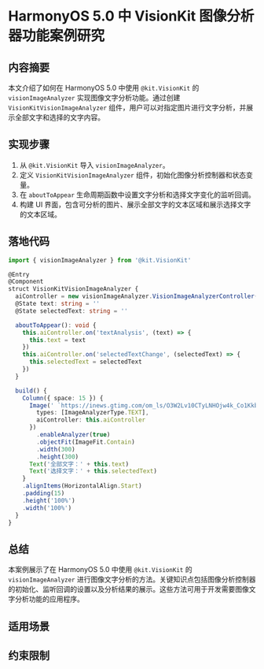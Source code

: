 # HarmonyOS 5.0 中 VisionKit 图像分析器功能案例研究

## 内容摘要
本文介绍了如何在 HarmonyOS 5.0 中使用 `@kit.VisionKit` 的 `visionImageAnalyzer` 实现图像文字分析功能。通过创建 `VisionKitVisionImageAnalyzer` 组件，用户可以对指定图片进行文字分析，并展示全部文字和选择的文字内容。

## 实现步骤
1. 从 `@kit.VisionKit` 导入 `visionImageAnalyzer`。
2. 定义 `VisionKitVisionImageAnalyzer` 组件，初始化图像分析控制器和状态变量。
3. 在 `aboutToAppear` 生命周期函数中设置文字分析和选择文字变化的监听回调。
4. 构建 UI 界面，包含可分析的图片、展示全部文字的文本区域和展示选择文字的文本区域。

## 落地代码
```typescript
import { visionImageAnalyzer } from '@kit.VisionKit' 

@Entry 
@Component 
struct VisionKitVisionImageAnalyzer { 
  aiController = new visionImageAnalyzer.VisionImageAnalyzerController() 
  @State text: string = '' 
  @State selectedText: string = '' 

  aboutToAppear(): void { 
    this.aiController.on('textAnalysis', (text) => { 
      this.text = text 
    }) 
    this.aiController.on('selectedTextChange', (selectedText) => { 
      this.selectedText = selectedText 
    }) 
  } 

  build() { 
    Column({ space: 15 }) { 
      Image(' `https://inews.gtimg.com/om_ls/O3W2Lv10CTyLNHOjw4k_Co1Kkb2-c42GHWvifzD-ka5OYAA_294195/0` ', { 
        types: [ImageAnalyzerType.TEXT], 
        aiController: this.aiController 
      }) 
        .enableAnalyzer(true) 
        .objectFit(ImageFit.Contain) 
        .width(300) 
        .height(300) 
      Text('全部文字：' + this.text) 
      Text('选择文字：' + this.selectedText) 
    } 
    .alignItems(HorizontalAlign.Start) 
    .padding(15) 
    .height('100%') 
    .width('100%') 
  } 
} 
```

## 总结
本案例展示了在 HarmonyOS 5.0 中使用 `@kit.VisionKit` 的 `visionImageAnalyzer` 进行图像文字分析的方法。关键知识点包括图像分析控制器的初始化、监听回调的设置以及分析结果的展示。这些方法可用于开发需要图像文字分析功能的应用程序。

## 适用场景


## 约束限制